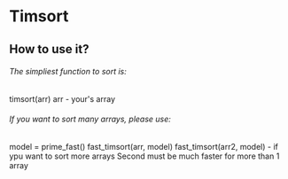 # Timsort
## How to use it?
###### The simpliest function to sort is:
timsort(arr)  arr - your's array
###### If you want to sort many arrays, please use:
model = prime_fast()
fast_timsort(arr, model)
fast_timsort(arr2, model) - if ypu want to sort more arrays
Second must be much faster for more than 1 array
